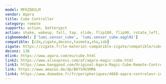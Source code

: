 ```yaml
---
model: MFKZQ01LM
vendor: Aqara
title: Cube Controller
category: remote
supports: action, batterypct
action: shake, wakeup, fall, tap, slide, flip180, flip90, rotate_left, rotate_right
zigbeemodel: ['lumi.sensor_cube', 'lumi.sensor_cube.aqgl01']
compatible: [z2m,zigate,deconz,tasmota,zha,iob]
zigate: https://zigate.fr/le-materiel-compatible-zigate/compatible/cubemagic
deconz: 138
mlink: https://www.aqara.com/eu/cube.html
link2: https://www.aliexpress.com/af/aqara-magic-cube.html
link3: https://www.banggood.com/Original-Aqara-Magic-Cube-Remote-Controller-Sensor-Remote-Control-Switch-From-Xiaomi-Eco-System-p-1293289.html
link: https://www.amazon.de/dp/B07S9G5MR6
link4: https://www.domadoo.fr/fr/peripheriques/4668-aqara-controleur-intelligent-magic-cube-zigbee-0192784000045.html
---
```

